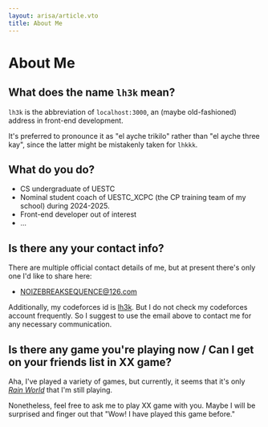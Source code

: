```yaml
---
layout: arisa/article.vto
title: About Me
---
```


# About Me

## What does the name <code class="mx-1">lh3k</code> mean?

`lh3k` is the abbreviation of `localhost:3000`, an (maybe old-fashioned) address in front-end development.

It's preferred to pronounce it as "el ayche trikilo" rather than "el ayche three kay", since the latter might be mistakenly taken for `lhkkk`.

## What do you do?

- CS undergraduate of UESTC
- Nominal student coach of UESTC_XCPC (the CP training team of my school) during 2024-2025.
- Front-end developer out of interest
- ... 

## Is there any your contact info?

There are multiple official contact details of me, but at present there's only one I'd like to share here:

- <NOIZEBREAKSEQUENCE@126.com>

Additionally, my codeforces id is [lh3k](https://codeforces.com/profile/lh3k). But I do not check my codeforces account frequently. So I suggest to use the email above to contact me for any necessary communication.

## Is there any game you're playing now / Can I get on your friends list in XX game?

Aha, I've played a variety of games, but currently, it seems that it's only [*Rain World*](https://store.steampowered.com/app/312520) that I'm still playing.

Nonetheless, feel free to ask me to play XX game with you. Maybe I will be surprised and finger out that "Wow! I have played this game before."
